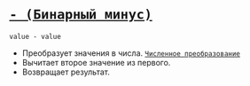 # [`- (Бинарный минус)`](../index.md)

`value - value`

- Преобразует значения в числа. [`Численное преобразование`](<../Общее/Преобразование (численное).md>)
- Вычитает второе значение из первого.
- Возвращает результат.
